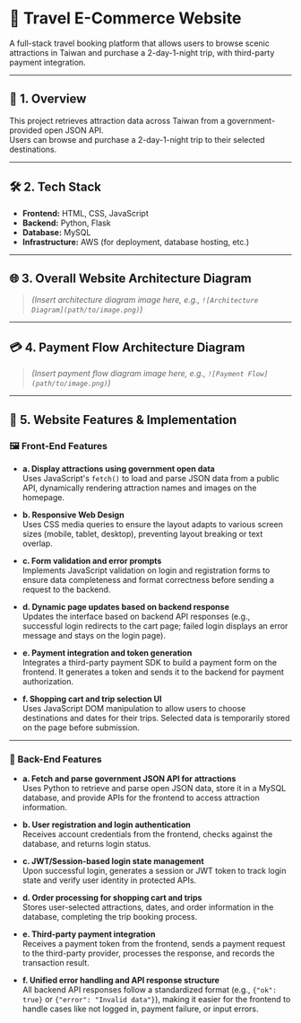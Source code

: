 # 🧳 Travel E-Commerce Website

A full-stack travel booking platform that allows users to browse scenic attractions in Taiwan and purchase a 2-day-1-night trip, with third-party payment integration.

---

## 📌 1. Overview

This project retrieves attraction data across Taiwan from a government-provided open JSON API.  
Users can browse and purchase a 2-day-1-night trip to their selected destinations.

---

## 🛠 2. Tech Stack

- **Frontend:** HTML, CSS, JavaScript  
- **Backend:** Python, Flask  
- **Database:** MySQL  
- **Infrastructure:** AWS (for deployment, database hosting, etc.)

---

## 🌐 3. Overall Website Architecture Diagram

> *(Insert architecture diagram image here, e.g., `![Architecture Diagram](path/to/image.png)`)*

---

## 💳 4. Payment Flow Architecture Diagram

> *(Insert payment flow diagram image here, e.g., `![Payment Flow](path/to/image.png)`)*

---

## 🚀 5. Website Features & Implementation

### 🖼 Front-End Features

- **a. Display attractions using government open data**  
  Uses JavaScript's `fetch()` to load and parse JSON data from a public API, dynamically rendering attraction names and images on the homepage.

- **b. Responsive Web Design**  
  Uses CSS media queries to ensure the layout adapts to various screen sizes (mobile, tablet, desktop), preventing layout breaking or text overlap.

- **c. Form validation and error prompts**  
  Implements JavaScript validation on login and registration forms to ensure data completeness and format correctness before sending a request to the backend.

- **d. Dynamic page updates based on backend response**  
  Updates the interface based on backend API responses (e.g., successful login redirects to the cart page; failed login displays an error message and stays on the login page).

- **e. Payment integration and token generation**  
  Integrates a third-party payment SDK to build a payment form on the frontend. It generates a token and sends it to the backend for payment authorization.

- **f. Shopping cart and trip selection UI**  
  Uses JavaScript DOM manipulation to allow users to choose destinations and dates for their trips. Selected data is temporarily stored on the page before submission.

---

### 🧩 Back-End Features

- **a. Fetch and parse government JSON API for attractions**  
  Uses Python to retrieve and parse open JSON data, store it in a MySQL database, and provide APIs for the frontend to access attraction information.

- **b. User registration and login authentication**  
  Receives account credentials from the frontend, checks against the database, and returns login status.

- **c. JWT/Session-based login state management**  
  Upon successful login, generates a session or JWT token to track login state and verify user identity in protected APIs.

- **d. Order processing for shopping cart and trips**  
  Stores user-selected attractions, dates, and order information in the database, completing the trip booking process.

- **e. Third-party payment integration**  
  Receives a payment token from the frontend, sends a payment request to the third-party provider, processes the response, and records the transaction result.

- **f. Unified error handling and API response structure**  
  All backend API responses follow a standardized format (e.g., `{"ok": true}` or `{"error": "Invalid data"}`), making it easier for the frontend to handle cases like not logged in, payment failure, or input errors.


